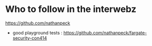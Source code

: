 Who to follow in the interwebz
================================

https://github.com/nathanpeck
* good playground tests : https://github.com/nathanpeck/fargate-security-con414


